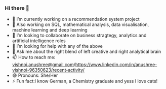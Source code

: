 ### Hi there 👋

- 🔭 I’m currently working on a recommendation system project
- 🌱 Also working on SQL, mathematical analysis, data visualisation, machine learning and deep learning
- 👯 I’m looking to collaborate on business stragtegy, analytics and artificial intelligence roles
- 🤔 I’m looking for help with any of the above
- 💬 Ask me about the right blend of left creative and right analytical brain
- 📫 How to reach me: vishnoi.anushree@gmail.com/https://www.linkedin.com/in/anushree-vishnoi-96350623/recent-activity/
- 😄 Pronouns: She/Her
- ⚡ Fun fact:I know German, a Chemistry graduate and yess I love cats!

